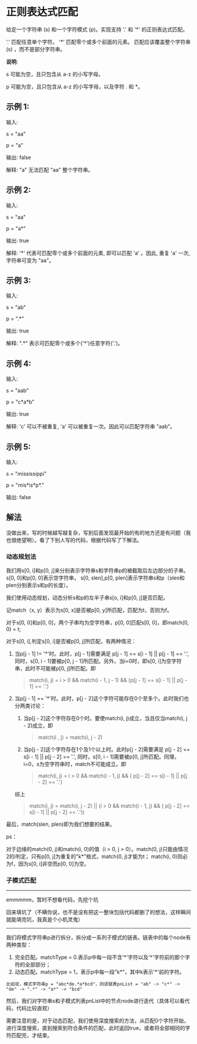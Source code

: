 # 正则表达式匹配

给定一个字符串 (s) 和一个字符模式 (p)。实现支持 '.' 和 '*' 的正则表达式匹配。

'.' 匹配任意单个字符。
'*' 匹配零个或多个前面的元素。
匹配应该覆盖整个字符串 (s) ，而不是部分字符串。

**说明**:

s 可能为空，且只包含从 a-z 的小写字母。

p 可能为空，且只包含从 a-z 的小写字母，以及字符 . 和 *。
## 示例 1:

输入:

s = "aa"

p = "a"

输出: false

解释: "a" 无法匹配 "aa" 整个字符串。
## 示例 2:

输入:

s = "aa"

p = "a*"

输出: true

解释: '*' 代表可匹配零个或多个前面的元素, 即可以匹配 'a' 。因此, 重复 'a' 一次, 字符串可变为 "aa"。
## 示例 3:

输入:

s = "ab"

p = ".*"

输出: true

解释: ".\*" 表示可匹配零个或多个('\*')任意字符('.')。
## 示例 4:

输入:

s = "aab"

p = "c\*a\*b"

输出: true

解释: 'c' 可以不被重复, 'a' 可以被重复一次。因此可以匹配字符串 "aab"。
## 示例 5:

输入:

s = "mississippi"

p = "mis\*is\*p\*."

输出: false

## 解法
没做出来，写的时候越写越复杂，写到后面发现最开始的有的地方还是有问题（我也很绝望啊）。看了下别人写的代码，根据代码写了下解法。
### 动态规划法
我们用s[0, i]和p[0, j]来分别表示字符串s和字符串p的被截取后左边部分的子串。s[0, 0]和p[0, 0]表示空字符串，
s[0, slen],p[0, plen]表示字符串s和p（slen和plen分别表示s和p的长度）。

我们使用动态规划，动态分析s和p的左半子串s[o, i]和p[0, j]是否匹配。

记match（x, y）表示为s[0, x]是否被p[0, y]所匹配，匹配为t，否则为f。

对于s[0, 0]和p[0, 0]，两个子串均为空字符串，p[0, 0]匹配s[0, 0]，即match(0, 0) = t;

对于s[0, i],判定s[0, i]是否被p[0, j]所匹配，有两种情况：
1. 当p[j - 1] != '*'时。此时，p[j - 1]需要满足 p[j - 1] == s[i - 1] || p[j - 1] ==  '.',
同时，s[0, i - 1]要被p[0, j - 1]所匹配。另外，当i=0时，即s[0, i]为空字符串，此时不可能被p[0, j]所匹配。即
   > match(i, j) = i > 0 && match(i - 1, j - 1) && (p[j - 1] == s[i - 1] || p[j - 1] ==  '.')
2. 当p[j - 1] == '*'时。此时，p[j - 2]这个字符可能存在0个至多个。此时我们也分两类讨论：
   1. 当p[j - 2]这个字符存在0个时。要使match(i, j)成立，当且仅当match(i, j - 2)成立，即
      > match(i , j) = match(i, j - 2)
   2. 当p[j - 2]这个字符存在1个及1个以上时。此时p[j - 2]需要满足 p[j - 2] == s[i - 1] || p[j - 2] == '.',
   同时，s[0, i - 1]需要被p[0, j]所匹配。同理，i=0，s为空字符串时，match不可能成立。即
      > match(i, j) = i > 0 && match(i - 1, j) && ( p[j - 2] == s[i - 1] || p[j - 2] == '.')

   综上
   > match(i, j) = match(i, j - 2) || (i > 0 && match(i - 1, j) && ( p[j - 2] == s[i - 1] || p[j - 2] == '.'))

最后，match(slen, plen)即为我们想要的结果。

ps：

对于边缘的match(0, j)和match(i, 0)的值（i > 0, j > 0）。match(0, j)只能由情况2的i判定，只有p[0, j]为重复的"k*"格式，match(0, j)才能为t；
match(i, 0)则必为f，因为s[0, i]非空而p[0, 0]为空。

### 子模式匹配
----
emmmmm，暂时不想看代码，先挖个坑

回来填坑了（不瞒你说，也不是没有把这一整块包括代码都删了的想法，这样瞬间就能填完坑，我真是个小机灵鬼）

-----
我们将模式字符串p进行拆分，拆分成一系列子模式的链表。链表中的每个node有两种类型：
1. 完全匹配。matchType = 0.表示p中每一段不含'\*'字符以及'\*'字符前的那个字符的全部部分；
2. 动态匹配。matchType = 1，表示p中每一段"k\*"，其中k表示'\*'前的字符。
```
比如说，模式字符串p = "abc*de.*a*bcd"，则该链表pnList = "ab" -> "c*" -> "de" -> ".*" -> "a*" -> "bcd"
```
然后，我们对字符串s和子模式列表pnList中的节点node进行迭代（具体可以看代码，代码比较直观）

需要注意的是，对于动态匹配，我们使用深度搜索的方法，从匹配0个字符开始，进行深度搜索，直到搜索到符合条件的匹配，此时返回true，或者将全部相同的字符匹配完，才结束。
